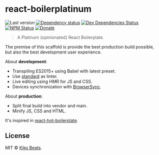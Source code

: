 # react-boilerplatinum

![Last version](https://img.shields.io/github/tag/Kikobeats/react-boilerplatinum.svg?style=flat-square)
[![Dependency status](https://img.shields.io/david/Kikobeats/react-boilerplatinum.svg?style=flat-square)](https://david-dm.org/Kikobeats/react-boilerplatinum)
[![Dev Dependencies Status](https://img.shields.io/david/dev/Kikobeats/react-boilerplatinum.svg?style=flat-square)](https://david-dm.org/Kikobeats/react-boilerplatinum#info=devDependencies)
[![NPM Status](https://img.shields.io/npm/dm/react-boilerplatinum.svg?style=flat-square)](https://www.npmjs.org/package/react-boilerplatinum)
[![Donate](https://img.shields.io/badge/donate-paypal-blue.svg?style=flat-square)](https://paypal.me/Kikobeats)

> A Platinum (opinionated) React Boilerplate.

The premise of this scaffold is provide the best production build possible, but also the best development user experience.

About **development**:

- Transpiling ES2015+ using Babel with latest preset.
- Use [standard](https://github.com/feross/standard) as linter.
- Live editing using HMR for JS and CSS.
- Devices synchronization with [BrowserSync](https://www.browsersync.io/).

About **production**:

- Split final build into vendor and main.
- Minify JS, CSS and HTML.

It's inspired in [react-hot-boilerplate](https://github.com/gaearon/react-hot-boilerplate).

## License

MIT © [Kiko Beats](https://github.com/kikobeats).
